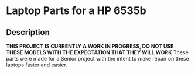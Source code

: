 # Laptop Parts for a HP 6535b
## Description
**THIS PROJECT IS CURRENTLY A WORK IN PROGRESS, DO NOT USE THESE MODELS WITH THE EXPECTATION THAT THEY WILL WORK** 
These parts were made for a Senior project with the intent to make repair on these laptops faster and easier.
